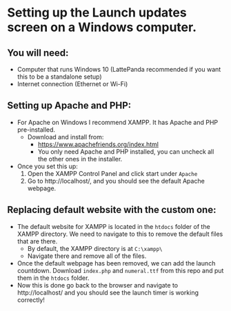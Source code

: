 # Setting up the Launch updates screen on a Windows computer.
## You will need:
* Computer that runs Windows 10 (LattePanda recommended if you want this to be a standalone setup)
* Internet connection (Ethernet or Wi-Fi)

## Setting up Apache and PHP:
* For Apache on Windows I recommend XAMPP. It has Apache and PHP pre-installed.
  * Download and install from:
    * https://www.apachefriends.org/index.html
    * You only need Apache and PHP installed, you can uncheck all the other ones in the installer.
* Once you set this up:
  1. Open the XAMPP Control Panel and click start under `Apache`
  2. Go to http://localhost/, and you should see the default Apache webpage.
## Replacing default website with the custom one:
* The default website for XAMPP is located in the `htdocs` folder of the XAMPP directory. We need to navigate to this to remove the default files that are there.
  * By default, the XAMPP directory is at `C:\xampp\`
  * Navigate there and remove all of the files.
* Once the default webpage has been removed, we can add the launch countdown. Download `index.php` and `numeral.ttf` from this repo and put them in the `htdocs` folder.
* Now this is done go back to the browser and navigate to http://localhost/ and you should see the launch timer is working correctly!
